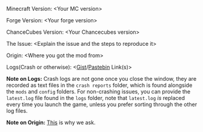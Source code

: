 Minecraft Version: \<Your MC version\>

Forge Version: \<Your forge version\>

ChanceCubes Version: \<Your Chancecubes version\>

The Issue: \<Explain the issue and the steps to reproduce it\>

Origin: \<Where you got the mod from\>

Logs(Crash or otherwise): \<[Gist](http://gist.github.com)/[Pastebin](http://pastebin.com) Link(s)\>

**Note on Logs:** Crash logs are not gone once you close the window, they are recorded as text files in the `crash reports` folder, which is found alongside the `mods` and `config` folders. For non-crashing issues, you can provide the `latest.log` file found in the `logs` folder, note that `latest.log` *is* replaced every time you launch the game, unless you prefer sorting through the other log files.

**Note on Origin:** [This](http://stopmodreposts.org/) is why we ask.